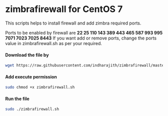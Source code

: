 # zimbrafirewall for CentOS 7

This scripts helps to install firewall and add zimbra required ports.

Ports to be enabled by firewall are **22 25 110 143 389 443 465 587 993 995 7071 7023 7025 8443**
If you want add or remove ports, change the ports value in zimbrafirewall.sh as per your required.


#### Download the file by
```bash
wget https://raw.githubusercontent.com/indharajith/zimbrafirewall/master/zimbrafirewall.sh
```

#### Add execute permission
```bash
sudo chmod +x zimbrafirewall.sh
```
#### Run the file
```bash
sudo ./zimbrafirewall.sh
```
